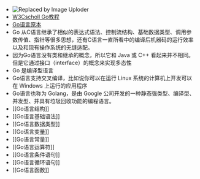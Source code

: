 - ![Replaced by Image Uploder](https://gitee.com/superficial/blogimage/raw/master/img/image_1644811111407_0.png)
- [W3Cscholl Go教程](https://www.w3cschool.cn/go/)
- [Go语言原本](https://golang.design/under-the-hood/)
- Go 从C语言继承了相似的表达式语法、控制流结构、基础数据类型、调用参数传值、指针等很多思想，还有C语言一直所看中的编译后机器码的运行效率以及和现有操作系统的无缝适配。
- 因为Go语言没有类和继承的概念，所以它和 Java 或 C++ 看起来并不相同。但是它通过接口（interface）的概念来实现多态性
- Go 是编译型语言
- Go语言支持交叉编译，比如说你可以在运行 Linux 系统的计算机上开发可以在 Windows 上运行的应用程序
- Go语言也称为 Golang，是由 Google 公司开发的一种静态强类型、编译型、并发型、并具有垃圾回收功能的编程语言。
- [[Go语言结构]]
- [[Go语言基础语法]]
- [[Go语言数据类型]]
- [[Go语言变量]]
- [[Go语言常量]]
- [[Go语言运算符]]
- [[Go语言条件语句]]
- [[Go语言循环语句]]
- [[Go语言函数]]